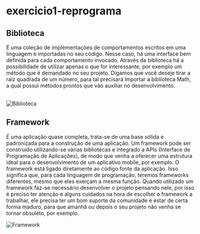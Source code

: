 # exercicio1-reprograma

## Biblioteca
É uma coleção de implementações de comportamentos escritos em uma linguagem e importadas no seu código. Nesse caso, há uma interface bem definida para cada comportamento invocado. Através da biblioteca há a possibilidade de utilizar apenas o que for interessante, por exemplo um método que é demandado no seu projeto. Digamos que você deseje tirar a raiz quadrada de um número, para tal precisará importar a biblioteca Math, a qual possui métodos prontos que vão auxiliar no desenvolvimento.<br/><br/>

![Biblioteca](https://super.abril.com.br/wp-content/uploads/2018/04/bibliotecas.png?quality=70&strip=info&resize=680,453)


## Framework
É uma aplicação quase completa, trata-se de uma base sólida e padronizada para a construção de uma aplicação. Um framework pode ser construído utilizando-se várias bibliotecas e integrado a APIs (Interface de Programação de Aplicações), de modo que venha a oferecer uma estrutura ideal para o desenvolvimento de um aplicativo mobile, por exemplo.
O framework está ligado diretamente ao código fonte da aplicação. Isso significa que, para cada linguagem de programação, teremos frameworks diferentes, mesmo que eles exerçam a mesma função. 
Quando utilizado um framework faz-se necessário desenvolver o projeto pensando nele, por isso é preciso ter atenção e alguns cuidados na hora de escolher o framework a trabalhar, ele precisa ter um bom suporte da comunidade e estar de certa forma maduro, para que amanhã ou depois o seu projeto não venha se tornar obsuleto, por exemplo.

![Framework](https://i0.wp.com/uilblognews.com/wp-content/uploads/2019/05/Framework.jpg?fit=600%2C338&ssl=1)